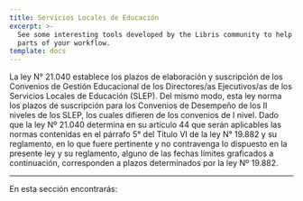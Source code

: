 ```yaml
---
title: Servicios Locales de Educación
excerpt: >-
  See some interesting tools developed by the Libris community to help automate
  parts of your workflow.
template: docs
---
```

La ley N° 21.040 establece los plazos de elaboración y suscripción de los Convenios de Gestión Educacional de los Directores/as Ejecutivos/as de los Servicios Locales de Educación (SLEP).
Del mismo modo, esta ley norma los plazos de suscripción para los Convenios de Desempeño de los II niveles de los SLEP, los cuales difieren de los convenios de I nivel.
Dado que la ley Nº 21.040 determina en su artículo 44 que serán aplicables las normas contenidas en el párrafo 5° del Título VI de la ley N° 19.882 y su reglamento, en lo que fuere pertinente y no contravenga lo dispuesto en la presente ley y su reglamento, alguno de las fechas límites graficados a continuación, corresponden a plazos determinados por la ley Nº 19.882.

***

En esta sección encontrarás: